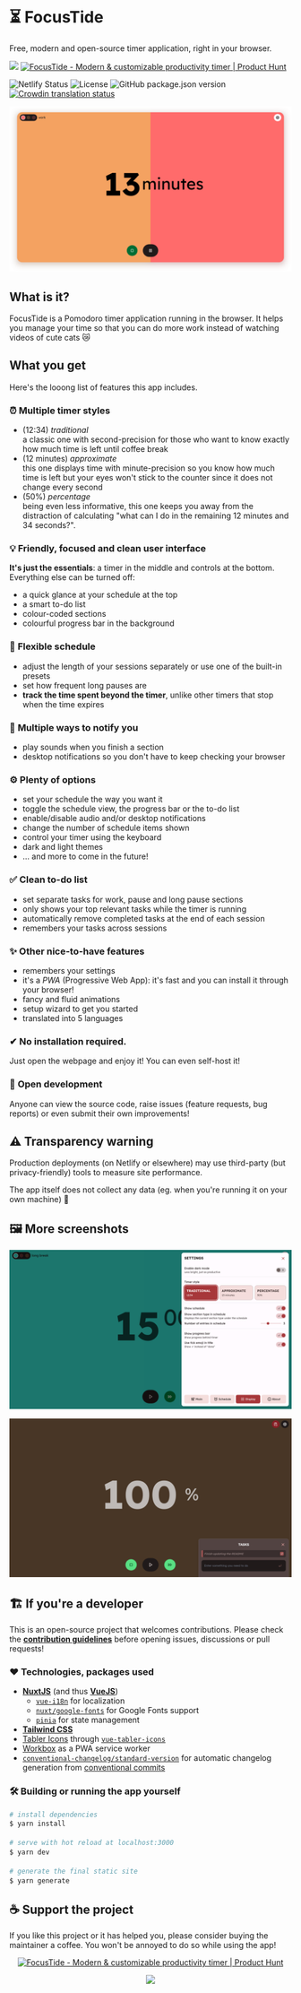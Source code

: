 # ⏳ FocusTide

Free, modern and open-source timer application, right in your browser.

[<img src="https://cdn.buymeacoffee.com/buttons/v2/default-yellow.png" height="54">](https://www.buymeacoffee.com/imreg?utm_source=github&utm_medium=web&utm_content=readme) <a href="https://www.producthunt.com/posts/anotherpomodoro?utm_source=badge-featured&utm_medium=badge&utm_souce=badge-focustide" target="_blank"><img src="https://api.producthunt.com/widgets/embed-image/v1/featured.svg?post_id=327185&theme=light" alt="FocusTide - Modern & customizable productivity timer | Product Hunt" width="250" height="54" /></a>

![Netlify Status](https://api.netlify.com/api/v1/badges/7cb2b7fb-cacd-4acf-803b-8af9dad9f2a8/deploy-status) ![License](https://img.shields.io/github/license/Hanziness/AnotherPomodoro) ![GitHub package.json version](https://img.shields.io/github/package-json/v/Hanziness/AnotherPomodoro) [![Crowdin translation status](https://badges.crowdin.net/anotherpomodoro/localized.svg)](https://crowdin.com/project/anotherpomodoro)

![Screenshot of the application showing a work section.](./public/assets/img/ProductImg_Default.png)

## What is it?

FocusTide is a Pomodoro timer application running in the browser. It helps you manage your time so that you can do more work instead of watching videos of cute cats 😿

## What you get

Here's the looong list of features this app includes.

### ⏰ **Multiple timer styles**
  * (12:34) _traditional_ <br> a classic one with second-precision for those who want to know exactly how much time is left until coffee break
  * (12 minutes) _approximate_ <br> this one displays time with minute-precision so you know how much time is left but your eyes won't stick to the counter since it does not change every second
  * (50%) _percentage_ <br> being even less informative, this one keeps you away from the distraction of calculating "what can I do in the remaining 12 minutes and 34 seconds?".

### 💡 **Friendly, focused and clean user interface**
**It's just the essentials**: a timer in the middle and controls at the bottom. Everything else can be turned off:
  * a quick glance at your schedule at the top
  * a smart to-do list
  * colour-coded sections
  * colourful progress bar in the background

### 📑 **Flexible schedule**
  * adjust the length of your sessions separately or use one of the built-in presets
  * set how frequent long pauses are
  * **track the time spent beyond the timer**, unlike other timers that stop when the time expires

### 🎵 **Multiple ways to notify you**
  * play sounds when you finish a section
  * desktop notifications so you don't have to keep checking your browser

### ⚙ **Plenty of options**
  * set your schedule the way you want it
  * toggle the schedule view, the progress bar or the to-do list
  * enable/disable audio and/or desktop notifications
  * change the number of schedule items shown
  * control your timer using the keyboard
  * dark and light themes
  * ... and more to come in the future!

### ✅ **Clean to-do list**
  * set separate tasks for work, pause and long pause sections
  * only shows your top relevant tasks while the timer is running
  * automatically remove completed tasks at the end of each session
  * remembers your tasks across sessions

### ✨ **Other nice-to-have features**
  * remembers your settings
  * it's a _PWA_ (Progressive Web App): it's fast and you can install it through your browser!
  * fancy and fluid animations
  * setup wizard to get you started
  * translated into 5 languages

### ✔ **No installation required**. 
Just open the webpage and enjoy it! You can even self-host it!

### 👋 **Open development**
Anyone can view the source code, raise issues (feature requests, bug reports) or even submit their own improvements!

## ⚠ Transparency warning
Production deployments (on Netlify or elsewhere) may use third-party (but privacy-friendly) tools to measure site performance.

The app itself does not collect any data (eg. when you're running it on your own machine) 💪

## 🖼 More screenshots
![The display section of the settings panel](./public/assets/img/ProductImg_Settings.png)

![The traditional timer with the to-do panel open](./public/assets/img/ProductImg_TodoOpen.png)
## 🏗 If you're a developer

This is an open-source project that welcomes contributions. Please check the [**contribution guidelines**](./CONTRIBUTING.md) before opening issues, discussions or pull requests!

### ❤ Technologies, packages used

* [**NuxtJS**](https://nuxtjs.org/) (and thus [**VueJS**](https://vuejs.org/))
  * [`vue-i18n`](https://kazupon.github.io/vue-i18n/) for localization
  * [`nuxt/google-fonts`](https://github.com/nuxt-community/google-fonts-module) for Google Fonts support
  * [`pinia`](https://pinia.vuejs.org/) for state management
* [**Tailwind CSS**](https://tailwindcss.com/)
* [Tabler Icons](https://tabler-icons.io/) through [`vue-tabler-icons`](https://github.com/alex-oleshkevich/vue-tabler-icons)
* [Workbox](https://github.com/GoogleChrome/workbox) as a PWA service worker
* [`conventional-changelog/standard-version`](https://github.com/conventional-changelog/standard-version) for automatic changelog generation from [conventional commits](https://www.conventionalcommits.org/en/v1.0.0/)

### 🛠 Building or running the app yourself

```bash
# install dependencies
$ yarn install

# serve with hot reload at localhost:3000
$ yarn dev

# generate the final static site
$ yarn generate
```

## ☕ Support the project

If you like this project or it has helped you, please consider buying the maintainer a coffee. You won't be annoyed to do so while using the app!

<p align="center"><a href="https://www.producthunt.com/posts/anotherpomodoro?utm_source=badge-featured&utm_medium=badge&utm_souce=badge-focustide" target="_blank"><img src="https://api.producthunt.com/widgets/embed-image/v1/featured.svg?post_id=327185&theme=light" alt="FocusTide - Modern & customizable productivity timer | Product Hunt" width="250" height="54" /></a></p>

<p align="center"><a href="https://www.buymeacoffee.com/imreg?utm_source=github&utm_medium=web&utm_content=readme"><img src="https://cdn.buymeacoffee.com/buttons/v2/default-yellow.png" width="250"></a></p>
